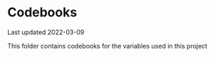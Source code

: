 Codebooks
================

Last updated 2022-03-09

This folder contains codebooks for the variables used in this project
